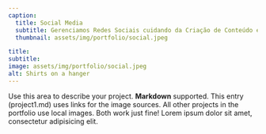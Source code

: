 ```yaml
---
caption:
  title: Social Media
  subtitle: Gerenciamos Redes Sociais cuidando da Criação de Conteúdo e do Agendamento de Post.
  thumbnail: assets/img/portfolio/social.jpeg

title: 
subtitle: 
image: assets/img/portfolio/social.jpeg
alt: Shirts on a hanger
---
```




Use this area to describe your project. **Markdown** supported. This entry (project1.md) uses links for the image sources. All other projects in the portfolio use local images. Both work just fine! Lorem ipsum dolor sit amet, consectetur adipisicing elit.


